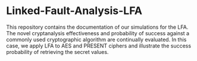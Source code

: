 # Linked-Fault-Analysis-LFA
This repository contains the documentation of our simulations for the LFA. The novel cryptanalysis effectiveness and probability of success against a commonly used cryptographic algorithm are continually evaluated. In this case, we apply LFA to AES and PRESENT ciphers and illustrate the success probability of retrieving the secret values.
